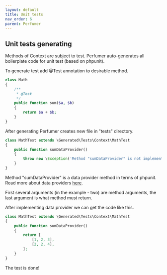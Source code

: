 ```yaml
---
layout: default
title: Unit tests
nav_order: 6
parent: Perfumer
---
```


## Unit tests generating

Methods of Context are subject to test. Perfumer auto-generates all boilerplate code for unit test (based on phpunit).

To generate test add @Test annotation to desirable method.

```php
class Math
{
    /**
     * @Test
     */
    public function sum($a, $b)
    {
        return $a + $b;
    }
}
```

After generating Perfumer creates new file in "tests" directory.

```php
class MathTest extends \Generated\Tests\Context\MathTest
{
    public function sumDataProvider()
    {
        throw new \Exception('Method "sumDataProvider" is not implemented yet.');
    }
}
```

Method "sumDataProvider" is a data provider method in terms of phpunit.
Read more about data providers [here](https://phpunit.readthedocs.io/en/8.4/writing-tests-for-phpunit.html#data-providers).

First several arguments (in the example - two) are method arguments, the last argument is what method must return.

After implementing data provider we can get the code like this.

```php
class MathTest extends \Generated\Tests\Context\MathTest
{
    public function sumDataProvider()
    {
        return [
            [1, 2, 3],
            [2, 2, 4],
        ];
    }
}
```

The test is done!